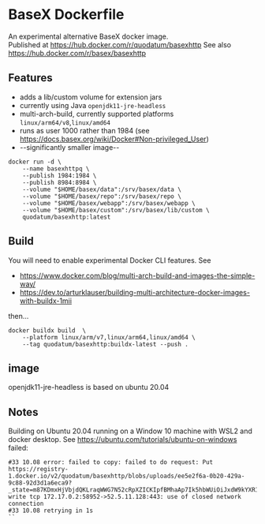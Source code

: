 # BaseX Dockerfile

An experimental alternative BaseX docker image.  
Published at https://hub.docker.com/r/quodatum/basexhttp
See also  https://hub.docker.com/r/basex/basexhttp
## Features

- adds a lib/custom volume for extension jars
- currently using Java `openjdk11-jre-headless`
- multi-arch-build, currently supported platforms  `linux/arm64/v8`,`linux/amd64`
- runs as user 1000 rather than 1984 (see https://docs.basex.org/wiki/Docker#Non-privileged_User)
- --significantly smaller image--

```
docker run -d \
    --name basexhttpq \
    --publish 1984:1984 \
    --publish 8984:8984 \
    --volume "$HOME/basex/data":/srv/basex/data \
    --volume "$HOME/basex/repo":/srv/basex/repo \
    --volume "$HOME/basex/webapp":/srv/basex/webapp \
    --volume "$HOME/basex/custom":/srv/basex/lib/custom \
    quodatum/basexhttp:latest
```
## Build

You will need to enable experimental Docker CLI features. See

- https://www.docker.com/blog/multi-arch-build-and-images-the-simple-way/
- https://dev.to/arturklauser/building-multi-architecture-docker-images-with-buildx-1mii

then...

```
docker buildx build  \
    --platform linux/arm/v7,linux/arm64,linux/amd64 \
    --tag quodatum/basexhttp:buildx-latest --push .
```
## image
 openjdk11-jre-headless is based on ubuntu 20.04
## Notes
 
Building on Ubuntu 20.04 running on a Window 10 machine with WSL2 and docker desktop.
See https://ubuntu.com/tutorials/ubuntu-on-windows failed:
 
```
#33 10.08 error: failed to copy: failed to do request: Put https://registry-1.docker.io/v2/quodatum/basexhttp/blobs/uploads/ee5e2f6a-0b20-429a-9c88-92d3d1a6eca9?_state=m87KDmxHjVbjdQKLraqWWG7N52cRpXZICKIpfBMhaAp7Ik5hbWUiOiJxdW9kYXR1bS9iYXNleGh0dHAiLCJVVUlEIjoiZWU1ZTJmNmEtMGIyMC00MjlhLTljODgtOTJkM2QxYTZlY2E5IiwiT2Zmc2V0IjowLCJTdGFydGVkQXQiOiIyMDIxLTA0LTA1VDIwOjI5OjMwLjc4Nzc2OTg4M1oifQ%3D%3D&digest=sha256%3A2b310eb6279419eece82e847effefb67be66a3b8e631fda5532880177728460e: write tcp 172.17.0.2:58952->52.5.11.128:443: use of closed network connection
#33 10.08 retrying in 1s
``
